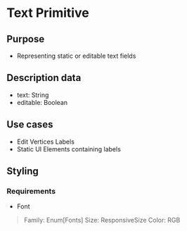 # Text Primitive

## Purpose

* Representing static or editable text fields

## Description data

* text: String
* editable: Boolean

## Use cases

* Edit Vertices Labels
* Static UI Elements containing labels

## Styling

### Requirements

* Font
> Family: Enum[Fonts]
> Size: ResponsiveSize
> Color: RGB